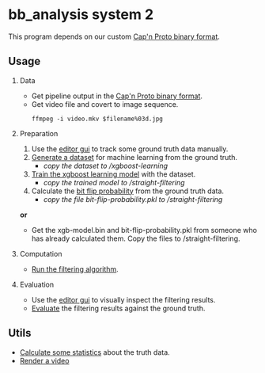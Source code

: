 # bb_analysis system 2

This program depends on our custom [Cap'n Proto binary format](https://github.com/BioroboticsLab/bb_binary).

## Usage

1. Data

	* Get pipeline output in the [Cap'n Proto binary format](https://github.com/BioroboticsLab/bb_binary).
	* Get video file and covert to image sequence.
		```
		ffmpeg -i video.mkv $filename%03d.jpg
		```

2. Preparation

	1. Use the [editor gui](./editor-gui) to track some ground truth data manually.
	2. [Generate a dataset](./learning-data-generator) for machine learning from the ground truth.
		- *copy the dataset to /xgboost-learning*
	4. [Train the xgboost learning model](./xgboost-learning) with the dataset.
		- *copy the trained model to /straight-filtering*
	5. Calculate the [bit flip probability](./bit-flip-probability) from the ground truth data.
		- *copy the file bit-flip-probability.pkl to /straight-filtering*

	**or**

	* Get the xgb-model.bin and bit-flip-probability.pkl from someone who has already calculated them.
	  Copy the files to /straight-filtering.

3. Computation

	* [Run the filtering algorithm](./straight-filtering).

4. Evaluation

	* Use the [editor gui](./editor-gui) to visually inspect the filtering results.
	* [Evaluate](./evaluation) the filtering results against the ground truth.

## Utils

* [Calculate some statistics](./statistics) about the truth data.
* [Render a video](./video-renderer)

